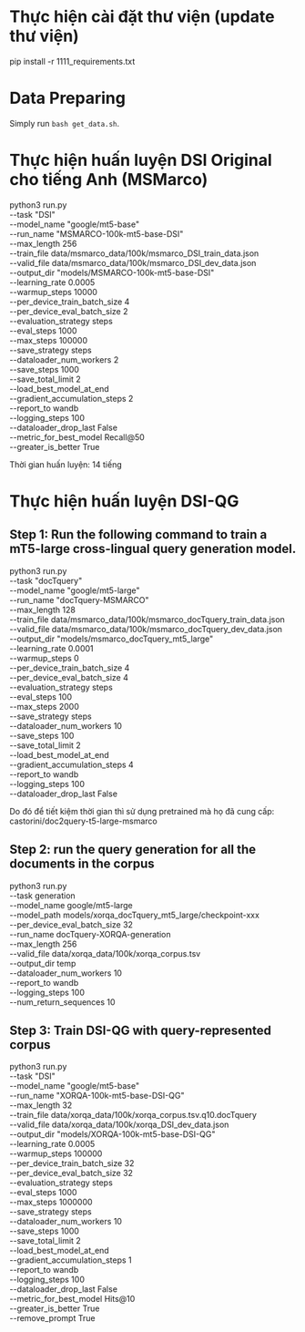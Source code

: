 # Thực hiện cài đặt thư viện (update thư viện)
pip install -r 1111_requirements.txt

# Data Preparing
Simply run `bash get_data.sh`. 

# Thực hiện huấn luyện DSI Original cho tiếng Anh (MSMarco)
python3 run.py \
        --task "DSI" \
        --model_name "google/mt5-base" \
        --run_name "MSMARCO-100k-mt5-base-DSI" \
        --max_length 256 \
        --train_file data/msmarco_data/100k/msmarco_DSI_train_data.json \
        --valid_file data/msmarco_data/100k/msmarco_DSI_dev_data.json \
        --output_dir "models/MSMARCO-100k-mt5-base-DSI" \
        --learning_rate 0.0005 \
        --warmup_steps 10000 \
        --per_device_train_batch_size 4 \
        --per_device_eval_batch_size 2 \
        --evaluation_strategy steps \
        --eval_steps 1000 \
        --max_steps 100000 \
        --save_strategy steps \
        --dataloader_num_workers 2 \
        --save_steps 1000 \
        --save_total_limit 2 \
        --load_best_model_at_end \
        --gradient_accumulation_steps 2 \
        --report_to wandb \
        --logging_steps 100 \
        --dataloader_drop_last False \
        --metric_for_best_model Recall@50 \
        --greater_is_better True

Thời gian huấn luyện: 14 tiếng 

# Thực hiện huấn luyện DSI-QG
## Step 1: Run the following command to train a mT5-large cross-lingual query generation model.

python3 run.py \
        --task "docTquery" \
        --model_name "google/mt5-large" \
        --run_name "docTquery-MSMARCO" \
        --max_length 128 \
        --train_file data/msmarco_data/100k/msmarco_docTquery_train_data.json \
        --valid_file data/msmarco_data/100k/msmarco_docTquery_dev_data.json \
        --output_dir "models/msmarco_docTquery_mt5_large" \
        --learning_rate 0.0001 \
        --warmup_steps 0 \
        --per_device_train_batch_size 4 \
        --per_device_eval_batch_size 4 \
        --evaluation_strategy steps \
        --eval_steps 100 \
        --max_steps 2000 \
        --save_strategy steps \
        --dataloader_num_workers 10 \
        --save_steps 100 \
        --save_total_limit 2 \
        --load_best_model_at_end \
        --gradient_accumulation_steps 4 \
        --report_to wandb \
        --logging_steps 100 \
        --dataloader_drop_last False

Do đó để tiết kiệm thời gian thì sử dụng pretrained mà họ đã cung cấp: castorini/doc2query-t5-large-msmarco

## Step 2: run the query generation for all the documents in the corpus

python3 run.py \
        --task generation \
        --model_name google/mt5-large \
        --model_path models/xorqa_docTquery_mt5_large/checkpoint-xxx \
        --per_device_eval_batch_size 32 \
        --run_name docTquery-XORQA-generation \
        --max_length 256 \
        --valid_file data/xorqa_data/100k/xorqa_corpus.tsv \
        --output_dir temp \
        --dataloader_num_workers 10 \
        --report_to wandb \
        --logging_steps 100 \
        --num_return_sequences 10

## Step 3: Train DSI-QG with query-represented corpus
python3 run.py \
        --task "DSI" \
        --model_name "google/mt5-base" \
        --run_name "XORQA-100k-mt5-base-DSI-QG" \
        --max_length 32 \
        --train_file data/xorqa_data/100k/xorqa_corpus.tsv.q10.docTquery \
        --valid_file data/xorqa_data/100k/xorqa_DSI_dev_data.json \
        --output_dir "models/XORQA-100k-mt5-base-DSI-QG" \
        --learning_rate 0.0005 \
        --warmup_steps 100000 \
        --per_device_train_batch_size 32 \
        --per_device_eval_batch_size 32 \
        --evaluation_strategy steps \
        --eval_steps 1000 \
        --max_steps 1000000 \
        --save_strategy steps \
        --dataloader_num_workers 10 \
        --save_steps 1000 \
        --save_total_limit 2 \
        --load_best_model_at_end \
        --gradient_accumulation_steps 1 \
        --report_to wandb \
        --logging_steps 100 \
        --dataloader_drop_last False \
        --metric_for_best_model Hits@10 \
        --greater_is_better True \
        --remove_prompt True

